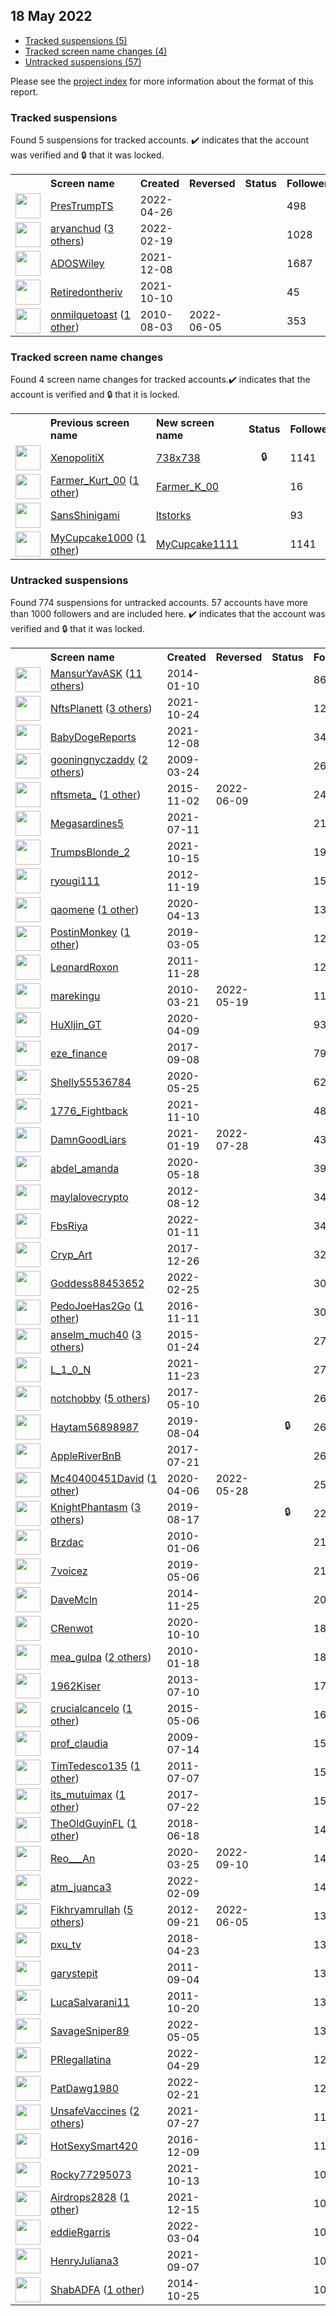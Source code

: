 ## 18 May 2022

* [Tracked suspensions (5)](#tracked-suspensions)
* [Tracked screen name changes (4)](#tracked-screen-name-changes)
* [Untracked suspensions (57)](#untracked-suspensions)

Please see the [project index](https://github.com/travisbrown/twitter-watch) for more information about the format of this report.

### Tracked suspensions

Found 5 suspensions for tracked accounts.
  ✔️ indicates that the account was verified and 🔒 that it was locked.

<table>
    <tr>
        <th></th>
        <th align="left">Screen name</th>
        <th align="left">Created</th>
        <th align="left">Reversed</th>
        <th align="left">Status</th>
        <th align="left">Followers</th>
        <th align="left">Ranking</th></tr>
    </tr>
        <tr>
            <td><a href="https://twitter.com/intent/user?user_id=1518751351500513280">
                <img src="https://pbs.twimg.com/profile_images/1520604870448848896/BHsndIC7_normal.jpg" width="40px" height="40px" align="center"/></a>
            </td>
            <td>
                <a href="https://twitter.com/PresTrumpTS">PresTrumpTS</a></td>
            <td>2022-04-26</td>
            <td></td>
            <td align="center"></td>
            <td>498</td>
            <td>757</td>
        </tr>
        <tr>
            <td><a href="https://twitter.com/intent/user?user_id=1495094035710676994">
                <img src="https://pbs.twimg.com/profile_images/1526264715088896007/19VG7pZK_normal.jpg" width="40px" height="40px" align="center"/></a>
            </td>
            <td>
                <a href="https://twitter.com/aryanchud">aryanchud</a>&nbsp;(<a href="https://api.memory.lol/v1/tw/id/1495094035710676994">3 others</a>)&nbsp;</td>
            <td>2022-02-19</td>
            <td></td>
            <td align="center"></td>
            <td>1028</td>
            <td>1782</td>
        </tr>
        <tr>
            <td><a href="https://twitter.com/intent/user?user_id=1468371649108267008">
                <img src="https://pbs.twimg.com/profile_images/1475344085925842945/zQ0MPpBR_normal.jpg" width="40px" height="40px" align="center"/></a>
            </td>
            <td>
                <a href="https://twitter.com/ADOSWiley">ADOSWiley</a></td>
            <td>2021-12-08</td>
            <td></td>
            <td align="center"></td>
            <td>1687</td>
            <td>2071</td>
        </tr>
        <tr>
            <td><a href="https://twitter.com/intent/user?user_id=1447287359335194624">
                <img src="https://pbs.twimg.com/profile_images/1447287932650409990/p-oCCuZ7_normal.jpg" width="40px" height="40px" align="center"/></a>
            </td>
            <td>
                <a href="https://twitter.com/Retiredontheriv">Retiredontheriv</a></td>
            <td>2021-10-10</td>
            <td></td>
            <td align="center"></td>
            <td>45</td>
            <td>33292</td>
        </tr>
        <tr>
            <td><a href="https://twitter.com/intent/user?user_id=174378852">
                <img src="https://pbs.twimg.com/profile_images/1182719433334251520/OfILSRjw_normal.jpg" width="40px" height="40px" align="center"/></a>
            </td>
            <td>
                <a href="https://twitter.com/onmilquetoast">onmilquetoast</a>&nbsp;(<a href="https://api.memory.lol/v1/tw/id/174378852">1 other</a>)&nbsp;</td>
            <td>2010-08-03</td>
            <td>2022-06-05</td>
            <td align="center"></td>
            <td>353</td>
            <td>81358</td>
        </tr></table>

### Tracked screen name changes

Found 4 screen name changes for tracked accounts.✔️ indicates that the account is verified and 🔒 that it is locked.

<table>
    <tr>
        <th></th>
        <th align="left">Previous screen name</th>
        <th align="left">New screen name</th>
        <th align="left">Status</th>
        <th align="left">Followers</th>
        <th align="left">Ranking</th></tr>
    </tr>
        <tr>
            <td><a href="https://twitter.com/intent/user?user_id=1305945020206321665">
                <img src="https://pbs.twimg.com/profile_images/1305950786774536192/7lrFkk_o_normal.jpg" width="40px" height="40px" align="center"/></a>
            </td>
            <td>
                <a href="https://twitter.com/XenopolitiX">XenopolitiX</a></td>
            <td>
                <a href="https://twitter.com/738x738">738x738</a>
            </td>
            <td align="center">🔒</td>
            <td>1141</td>
            <td>35140</td>
        </tr>
        <tr>
            <td><a href="https://twitter.com/intent/user?user_id=1524838707617943552">
                <img src="https://pbs.twimg.com/profile_images/1526338160149467136/Y_vi72WQ_normal.jpg" width="40px" height="40px" align="center"/></a>
            </td>
            <td>
                <a href="https://twitter.com/Farmer_Kurt_00">Farmer_Kurt_00</a>&nbsp;(<a href="https://api.memory.lol/v1/tw/id/1524838707617943552">1 other</a>)&nbsp;</td>
            <td>
                <a href="https://twitter.com/Farmer_K_00">Farmer_K_00</a>
            </td>
            <td align="center"></td>
            <td>16</td>
            <td>44766</td>
        </tr>
        <tr>
            <td><a href="https://twitter.com/intent/user?user_id=827672681491333120">
                <img src="https://pbs.twimg.com/profile_images/1539863376133767168/K0U7jtLu_normal.jpg" width="40px" height="40px" align="center"/></a>
            </td>
            <td>
                <a href="https://twitter.com/SansShinigami">SansShinigami</a></td>
            <td>
                <a href="https://twitter.com/ltstorks">ltstorks</a>
            </td>
            <td align="center"></td>
            <td>93</td>
            <td>61592</td>
        </tr>
        <tr>
            <td><a href="https://twitter.com/intent/user?user_id=1519002455069102081">
                <img src="https://pbs.twimg.com/profile_images/1520120800929628161/2MEbrwqZ_normal.jpg" width="40px" height="40px" align="center"/></a>
            </td>
            <td>
                <a href="https://twitter.com/MyCupcake1000">MyCupcake1000</a>&nbsp;(<a href="https://api.memory.lol/v1/tw/id/1519002455069102081">1 other</a>)&nbsp;</td>
            <td>
                <a href="https://twitter.com/MyCupcake1111">MyCupcake1111</a>
            </td>
            <td align="center"></td>
            <td>1141</td>
            <td>69938</td>
        </tr></table>


### Untracked suspensions

Found 774 suspensions for untracked accounts.
57 accounts have more than 1000 followers and are included here.
  ✔️ indicates that the account was verified and 🔒 that it was locked.

<table>
    <tr>
        <th></th>
        <th align="left">Screen name</th>
        <th align="left">Created</th>
        <th align="left">Reversed</th>
        <th align="left">Status</th>
        <th align="left">Followers</th>
    </tr>
        <tr>
            <td><a href="https://twitter.com/intent/user?user_id=2285746465">
                <img src="https://pbs.twimg.com/profile_images/1509912099937558535/OWXA9kL5_normal.jpg" width="40px" height="40px" align="center"/></a>
            </td>
            <td>
                <a href="https://twitter.com/MansurYavASK">MansurYavASK</a>&nbsp;(<a href="https://api.memory.lol/v1/tw/id/2285746465">11 others</a>)&nbsp;</td>
            <td>2014-01-10</td>
            <td></td>
            <td align="center"></td>
            <td>863784</td>
        </tr>
        <tr>
            <td><a href="https://twitter.com/intent/user?user_id=1452231072658427905">
                <img src="https://pbs.twimg.com/profile_images/1501227055282679810/6f_14Sjh_normal.jpg" width="40px" height="40px" align="center"/></a>
            </td>
            <td>
                <a href="https://twitter.com/NftsPlanett">NftsPlanett</a>&nbsp;(<a href="https://api.memory.lol/v1/tw/id/1452231072658427905">3 others</a>)&nbsp;</td>
            <td>2021-10-24</td>
            <td></td>
            <td align="center"></td>
            <td>128921</td>
        </tr>
        <tr>
            <td><a href="https://twitter.com/intent/user?user_id=1468405087160926209">
                <img src="https://pbs.twimg.com/profile_images/1480992903057092613/yHYFISHZ_normal.jpg" width="40px" height="40px" align="center"/></a>
            </td>
            <td>
                <a href="https://twitter.com/BabyDogeReports">BabyDogeReports</a></td>
            <td>2021-12-08</td>
            <td></td>
            <td align="center"></td>
            <td>34826</td>
        </tr>
        <tr>
            <td><a href="https://twitter.com/intent/user?user_id=26305099">
                <img src="https://abs.twimg.com/sticky/default_profile_images/default_profile_normal.png" width="40px" height="40px" align="center"/></a>
            </td>
            <td>
                <a href="https://twitter.com/gooningnyczaddy">gooningnyczaddy</a>&nbsp;(<a href="https://api.memory.lol/v1/tw/id/26305099">2 others</a>)&nbsp;</td>
            <td>2009-03-24</td>
            <td></td>
            <td align="center"></td>
            <td>26408</td>
        </tr>
        <tr>
            <td><a href="https://twitter.com/intent/user?user_id=4102443020">
                <img src="https://pbs.twimg.com/profile_images/1537848760600231937/z1ynvLww_normal.jpg" width="40px" height="40px" align="center"/></a>
            </td>
            <td>
                <a href="https://twitter.com/nftsmeta_">nftsmeta_</a>&nbsp;(<a href="https://api.memory.lol/v1/tw/id/4102443020">1 other</a>)&nbsp;</td>
            <td>2015-11-02</td>
            <td>2022-06-09</td>
            <td align="center"></td>
            <td>24488</td>
        </tr>
        <tr>
            <td><a href="https://twitter.com/intent/user?user_id=1414270107937767432">
                <img src="https://pbs.twimg.com/profile_images/1526233646969266176/cnakSQxw_normal.jpg" width="40px" height="40px" align="center"/></a>
            </td>
            <td>
                <a href="https://twitter.com/Megasardines5">Megasardines5</a></td>
            <td>2021-07-11</td>
            <td></td>
            <td align="center"></td>
            <td>21621</td>
        </tr>
        <tr>
            <td><a href="https://twitter.com/intent/user?user_id=1449106760145379329">
                <img src="https://pbs.twimg.com/profile_images/1517948285780066305/rAvk2Ayk_normal.jpg" width="40px" height="40px" align="center"/></a>
            </td>
            <td>
                <a href="https://twitter.com/TrumpsBlonde_2">TrumpsBlonde_2</a></td>
            <td>2021-10-15</td>
            <td></td>
            <td align="center"></td>
            <td>19915</td>
        </tr>
        <tr>
            <td><a href="https://twitter.com/intent/user?user_id=957146876">
                <img src="https://pbs.twimg.com/profile_images/1395258877986234369/NSpybHo9_normal.jpg" width="40px" height="40px" align="center"/></a>
            </td>
            <td>
                <a href="https://twitter.com/ryougi111">ryougi111</a></td>
            <td>2012-11-19</td>
            <td></td>
            <td align="center"></td>
            <td>15669</td>
        </tr>
        <tr>
            <td><a href="https://twitter.com/intent/user?user_id=1249518162665549824">
                <img src="https://pbs.twimg.com/profile_images/1519038068870811649/7wkJSI0X_normal.jpg" width="40px" height="40px" align="center"/></a>
            </td>
            <td>
                <a href="https://twitter.com/qaomene">qaomene</a>&nbsp;(<a href="https://api.memory.lol/v1/tw/id/1249518162665549824">1 other</a>)&nbsp;</td>
            <td>2020-04-13</td>
            <td></td>
            <td align="center"></td>
            <td>13669</td>
        </tr>
        <tr>
            <td><a href="https://twitter.com/intent/user?user_id=1102730501163384832">
                <img src="https://pbs.twimg.com/profile_images/1496703318495674370/q-A6yqTz_normal.jpg" width="40px" height="40px" align="center"/></a>
            </td>
            <td>
                <a href="https://twitter.com/PostinMonkey">PostinMonkey</a>&nbsp;(<a href="https://api.memory.lol/v1/tw/id/1102730501163384832">1 other</a>)&nbsp;</td>
            <td>2019-03-05</td>
            <td></td>
            <td align="center"></td>
            <td>12574</td>
        </tr>
        <tr>
            <td><a href="https://twitter.com/intent/user?user_id=423610335">
                <img src="https://pbs.twimg.com/profile_images/504275304081141761/0Gx4z1uj_normal.jpeg" width="40px" height="40px" align="center"/></a>
            </td>
            <td>
                <a href="https://twitter.com/LeonardRoxon">LeonardRoxon</a></td>
            <td>2011-11-28</td>
            <td></td>
            <td align="center"></td>
            <td>12542</td>
        </tr>
        <tr>
            <td><a href="https://twitter.com/intent/user?user_id=125171112">
                <img src="https://pbs.twimg.com/profile_images/1322507620654047236/oEzoQOHu_normal.png" width="40px" height="40px" align="center"/></a>
            </td>
            <td>
                <a href="https://twitter.com/marekingu">marekingu</a></td>
            <td>2010-03-21</td>
            <td>2022-05-19</td>
            <td align="center"></td>
            <td>11467</td>
        </tr>
        <tr>
            <td><a href="https://twitter.com/intent/user?user_id=1248346194159558659">
                <img src="https://pbs.twimg.com/profile_images/1321578250636791809/zJn7VJcB_normal.jpg" width="40px" height="40px" align="center"/></a>
            </td>
            <td>
                <a href="https://twitter.com/HuXljin_GT">HuXljin_GT</a></td>
            <td>2020-04-09</td>
            <td></td>
            <td align="center"></td>
            <td>9318</td>
        </tr>
        <tr>
            <td><a href="https://twitter.com/intent/user?user_id=906250510126206977">
                <img src="https://pbs.twimg.com/profile_images/1521350508564340736/h4hXa262_normal.jpg" width="40px" height="40px" align="center"/></a>
            </td>
            <td>
                <a href="https://twitter.com/eze_finance">eze_finance</a></td>
            <td>2017-09-08</td>
            <td></td>
            <td align="center"></td>
            <td>7930</td>
        </tr>
        <tr>
            <td><a href="https://twitter.com/intent/user?user_id=1264943289230385152">
                <img src="https://pbs.twimg.com/profile_images/1488233856230645769/MSkGL4Kx_normal.jpg" width="40px" height="40px" align="center"/></a>
            </td>
            <td>
                <a href="https://twitter.com/Shelly55536784">Shelly55536784</a></td>
            <td>2020-05-25</td>
            <td></td>
            <td align="center"></td>
            <td>6254</td>
        </tr>
        <tr>
            <td><a href="https://twitter.com/intent/user?user_id=1458421808273702915">
                <img src="https://pbs.twimg.com/profile_images/1458422661089009680/8OpVVcql_normal.jpg" width="40px" height="40px" align="center"/></a>
            </td>
            <td>
                <a href="https://twitter.com/1776_Fightback">1776_Fightback</a></td>
            <td>2021-11-10</td>
            <td></td>
            <td align="center"></td>
            <td>4815</td>
        </tr>
        <tr>
            <td><a href="https://twitter.com/intent/user?user_id=1351477451273228294">
                <img src="https://pbs.twimg.com/profile_images/1397814424153559045/CBpdvth9_normal.jpg" width="40px" height="40px" align="center"/></a>
            </td>
            <td>
                <a href="https://twitter.com/DamnGoodLiars">DamnGoodLiars</a></td>
            <td>2021-01-19</td>
            <td>2022-07-28</td>
            <td align="center"></td>
            <td>4369</td>
        </tr>
        <tr>
            <td><a href="https://twitter.com/intent/user?user_id=1262382448295456768">
                <img src="https://pbs.twimg.com/profile_images/1371489695339794439/MLTdT3_l_normal.jpg" width="40px" height="40px" align="center"/></a>
            </td>
            <td>
                <a href="https://twitter.com/abdel_amanda">abdel_amanda</a></td>
            <td>2020-05-18</td>
            <td></td>
            <td align="center"></td>
            <td>3991</td>
        </tr>
        <tr>
            <td><a href="https://twitter.com/intent/user?user_id=753345476">
                <img src="https://abs.twimg.com/sticky/default_profile_images/default_profile_normal.png" width="40px" height="40px" align="center"/></a>
            </td>
            <td>
                <a href="https://twitter.com/maylalovecrypto">maylalovecrypto</a></td>
            <td>2012-08-12</td>
            <td></td>
            <td align="center"></td>
            <td>3484</td>
        </tr>
        <tr>
            <td><a href="https://twitter.com/intent/user?user_id=1480808955110592513">
                <img src="https://pbs.twimg.com/profile_images/1511226293983281159/au23vw7B_normal.jpg" width="40px" height="40px" align="center"/></a>
            </td>
            <td>
                <a href="https://twitter.com/FbsRiya">FbsRiya</a></td>
            <td>2022-01-11</td>
            <td></td>
            <td align="center"></td>
            <td>3459</td>
        </tr>
        <tr>
            <td><a href="https://twitter.com/intent/user?user_id=945574174235545601">
                <img src="https://pbs.twimg.com/profile_images/950490075200196608/xL2Ezhm0_normal.jpg" width="40px" height="40px" align="center"/></a>
            </td>
            <td>
                <a href="https://twitter.com/Cryp_Art">Cryp_Art</a></td>
            <td>2017-12-26</td>
            <td></td>
            <td align="center"></td>
            <td>3244</td>
        </tr>
        <tr>
            <td><a href="https://twitter.com/intent/user?user_id=1497224017283006479">
                <img src="https://pbs.twimg.com/profile_images/1521392501592137728/3RtEr02g_normal.jpg" width="40px" height="40px" align="center"/></a>
            </td>
            <td>
                <a href="https://twitter.com/Goddess88453652">Goddess88453652</a></td>
            <td>2022-02-25</td>
            <td></td>
            <td align="center"></td>
            <td>3024</td>
        </tr>
        <tr>
            <td><a href="https://twitter.com/intent/user?user_id=797078151801303044">
                <img src="https://pbs.twimg.com/profile_images/1505571056039440389/Udel5naH_normal.jpg" width="40px" height="40px" align="center"/></a>
            </td>
            <td>
                <a href="https://twitter.com/PedoJoeHas2Go">PedoJoeHas2Go</a>&nbsp;(<a href="https://api.memory.lol/v1/tw/id/797078151801303044">1 other</a>)&nbsp;</td>
            <td>2016-11-11</td>
            <td></td>
            <td align="center"></td>
            <td>3015</td>
        </tr>
        <tr>
            <td><a href="https://twitter.com/intent/user?user_id=2996683077">
                <img src="https://pbs.twimg.com/profile_images/1522909131878846464/KSrIWGnK_normal.jpg" width="40px" height="40px" align="center"/></a>
            </td>
            <td>
                <a href="https://twitter.com/anselm_much40">anselm_much40</a>&nbsp;(<a href="https://api.memory.lol/v1/tw/id/2996683077">3 others</a>)&nbsp;</td>
            <td>2015-01-24</td>
            <td></td>
            <td align="center"></td>
            <td>2783</td>
        </tr>
        <tr>
            <td><a href="https://twitter.com/intent/user?user_id=1463125620083154948">
                <img src="https://pbs.twimg.com/profile_images/1517135264866578432/KPcIphzx_normal.jpg" width="40px" height="40px" align="center"/></a>
            </td>
            <td>
                <a href="https://twitter.com/L_1_0_N">L_1_0_N</a></td>
            <td>2021-11-23</td>
            <td></td>
            <td align="center"></td>
            <td>2743</td>
        </tr>
        <tr>
            <td><a href="https://twitter.com/intent/user?user_id=862119484248739844">
                <img src="https://pbs.twimg.com/profile_images/1522683986308386816/L8kURxRT_normal.jpg" width="40px" height="40px" align="center"/></a>
            </td>
            <td>
                <a href="https://twitter.com/notchobby">notchobby</a>&nbsp;(<a href="https://api.memory.lol/v1/tw/id/862119484248739844">5 others</a>)&nbsp;</td>
            <td>2017-05-10</td>
            <td></td>
            <td align="center"></td>
            <td>2673</td>
        </tr>
        <tr>
            <td><a href="https://twitter.com/intent/user?user_id=1158011469650415616">
                <img src="https://pbs.twimg.com/profile_images/1442770428649480192/JI2iCNPG_normal.jpg" width="40px" height="40px" align="center"/></a>
            </td>
            <td>
                <a href="https://twitter.com/Haytam56898987">Haytam56898987</a></td>
            <td>2019-08-04</td>
            <td></td>
            <td align="center">🔒</td>
            <td>2668</td>
        </tr>
        <tr>
            <td><a href="https://twitter.com/intent/user?user_id=888521171464970241">
                <img src="https://pbs.twimg.com/profile_images/1214201664795602946/Z6i7i_BE_normal.jpg" width="40px" height="40px" align="center"/></a>
            </td>
            <td>
                <a href="https://twitter.com/AppleRiverBnB">AppleRiverBnB</a></td>
            <td>2017-07-21</td>
            <td></td>
            <td align="center"></td>
            <td>2651</td>
        </tr>
        <tr>
            <td><a href="https://twitter.com/intent/user?user_id=1247085561984229379">
                <img src="https://pbs.twimg.com/profile_images/1270069829748260871/tIMx6jR9_normal.jpg" width="40px" height="40px" align="center"/></a>
            </td>
            <td>
                <a href="https://twitter.com/Mc40400451David">Mc40400451David</a>&nbsp;(<a href="https://api.memory.lol/v1/tw/id/1247085561984229379">1 other</a>)&nbsp;</td>
            <td>2020-04-06</td>
            <td>2022-05-28</td>
            <td align="center"></td>
            <td>2541</td>
        </tr>
        <tr>
            <td><a href="https://twitter.com/intent/user?user_id=1162727287923625984">
                <img src="https://pbs.twimg.com/profile_images/1231943100593037313/qlgx2XE5_normal.jpg" width="40px" height="40px" align="center"/></a>
            </td>
            <td>
                <a href="https://twitter.com/KnightPhantasm">KnightPhantasm</a>&nbsp;(<a href="https://api.memory.lol/v1/tw/id/1162727287923625984">3 others</a>)&nbsp;</td>
            <td>2019-08-17</td>
            <td></td>
            <td align="center">🔒</td>
            <td>2208</td>
        </tr>
        <tr>
            <td><a href="https://twitter.com/intent/user?user_id=102484319">
                <img src="https://pbs.twimg.com/profile_images/644102856618999808/MjEXRA5G_normal.jpg" width="40px" height="40px" align="center"/></a>
            </td>
            <td>
                <a href="https://twitter.com/Brzdac">Brzdac</a></td>
            <td>2010-01-06</td>
            <td></td>
            <td align="center"></td>
            <td>2161</td>
        </tr>
        <tr>
            <td><a href="https://twitter.com/intent/user?user_id=1125368558702288896">
                <img src="https://pbs.twimg.com/profile_images/1519219431783686144/CZqdKxnX_normal.jpg" width="40px" height="40px" align="center"/></a>
            </td>
            <td>
                <a href="https://twitter.com/7voicez">7voicez</a></td>
            <td>2019-05-06</td>
            <td></td>
            <td align="center"></td>
            <td>2149</td>
        </tr>
        <tr>
            <td><a href="https://twitter.com/intent/user?user_id=2909563304">
                <img src="https://pbs.twimg.com/profile_images/1514808781917474824/KzkWAIkU_normal.jpg" width="40px" height="40px" align="center"/></a>
            </td>
            <td>
                <a href="https://twitter.com/DaveMcln">DaveMcln</a></td>
            <td>2014-11-25</td>
            <td></td>
            <td align="center"></td>
            <td>2044</td>
        </tr>
        <tr>
            <td><a href="https://twitter.com/intent/user?user_id=1314969573209378817">
                <img src="https://pbs.twimg.com/profile_images/1372737209795760128/GEbd-oAg_normal.jpg" width="40px" height="40px" align="center"/></a>
            </td>
            <td>
                <a href="https://twitter.com/CRenwot">CRenwot</a></td>
            <td>2020-10-10</td>
            <td></td>
            <td align="center"></td>
            <td>1837</td>
        </tr>
        <tr>
            <td><a href="https://twitter.com/intent/user?user_id=106239911">
                <img src="https://pbs.twimg.com/profile_images/1522648561393238017/L_2uXp3t_normal.jpg" width="40px" height="40px" align="center"/></a>
            </td>
            <td>
                <a href="https://twitter.com/mea_gulpa">mea_gulpa</a>&nbsp;(<a href="https://api.memory.lol/v1/tw/id/106239911">2 others</a>)&nbsp;</td>
            <td>2010-01-18</td>
            <td></td>
            <td align="center"></td>
            <td>1829</td>
        </tr>
        <tr>
            <td><a href="https://twitter.com/intent/user?user_id=1584035035">
                <img src="https://pbs.twimg.com/profile_images/1352398465192497152/FBeoNc6h_normal.jpg" width="40px" height="40px" align="center"/></a>
            </td>
            <td>
                <a href="https://twitter.com/1962Kiser">1962Kiser</a></td>
            <td>2013-07-10</td>
            <td></td>
            <td align="center"></td>
            <td>1765</td>
        </tr>
        <tr>
            <td><a href="https://twitter.com/intent/user?user_id=3237908699">
                <img src="https://pbs.twimg.com/profile_images/1525853844315439104/OMZ48UR4_normal.jpg" width="40px" height="40px" align="center"/></a>
            </td>
            <td>
                <a href="https://twitter.com/crucialcancelo">crucialcancelo</a>&nbsp;(<a href="https://api.memory.lol/v1/tw/id/3237908699">1 other</a>)&nbsp;</td>
            <td>2015-05-06</td>
            <td></td>
            <td align="center"></td>
            <td>1639</td>
        </tr>
        <tr>
            <td><a href="https://twitter.com/intent/user?user_id=56544075">
                <img src="https://pbs.twimg.com/profile_images/1373969366119759874/qGUqzYgN_normal.jpg" width="40px" height="40px" align="center"/></a>
            </td>
            <td>
                <a href="https://twitter.com/prof_claudia">prof_claudia</a></td>
            <td>2009-07-14</td>
            <td></td>
            <td align="center"></td>
            <td>1571</td>
        </tr>
        <tr>
            <td><a href="https://twitter.com/intent/user?user_id=331302647">
                <img src="https://pbs.twimg.com/profile_images/1114481507110776832/CGuudzHw_normal.jpg" width="40px" height="40px" align="center"/></a>
            </td>
            <td>
                <a href="https://twitter.com/TimTedesco135">TimTedesco135</a>&nbsp;(<a href="https://api.memory.lol/v1/tw/id/331302647">1 other</a>)&nbsp;</td>
            <td>2011-07-07</td>
            <td></td>
            <td align="center"></td>
            <td>1567</td>
        </tr>
        <tr>
            <td><a href="https://twitter.com/intent/user?user_id=888658946516496384">
                <img src="https://pbs.twimg.com/profile_images/1524799806807461889/dqSQITW5_normal.jpg" width="40px" height="40px" align="center"/></a>
            </td>
            <td>
                <a href="https://twitter.com/its_mutuimax">its_mutuimax</a>&nbsp;(<a href="https://api.memory.lol/v1/tw/id/888658946516496384">1 other</a>)&nbsp;</td>
            <td>2017-07-22</td>
            <td></td>
            <td align="center"></td>
            <td>1536</td>
        </tr>
        <tr>
            <td><a href="https://twitter.com/intent/user?user_id=1008837438201090051">
                <img src="https://pbs.twimg.com/profile_images/1526217943608066048/7Qx42TxE_normal.jpg" width="40px" height="40px" align="center"/></a>
            </td>
            <td>
                <a href="https://twitter.com/TheOldGuyinFL">TheOldGuyinFL</a>&nbsp;(<a href="https://api.memory.lol/v1/tw/id/1008837438201090051">1 other</a>)&nbsp;</td>
            <td>2018-06-18</td>
            <td></td>
            <td align="center"></td>
            <td>1445</td>
        </tr>
        <tr>
            <td><a href="https://twitter.com/intent/user?user_id=1242928677899448331">
                <img src="https://pbs.twimg.com/profile_images/1242930306769920002/gQdFGkc4_normal.png" width="40px" height="40px" align="center"/></a>
            </td>
            <td>
                <a href="https://twitter.com/Reo___An">Reo___An</a></td>
            <td>2020-03-25</td>
            <td>2022-09-10</td>
            <td align="center"></td>
            <td>1418</td>
        </tr>
        <tr>
            <td><a href="https://twitter.com/intent/user?user_id=1491516148046872579">
                <img src="https://pbs.twimg.com/profile_images/1496008320133513219/oonJrVJb_normal.jpg" width="40px" height="40px" align="center"/></a>
            </td>
            <td>
                <a href="https://twitter.com/atm_juanca3">atm_juanca3</a></td>
            <td>2022-02-09</td>
            <td></td>
            <td align="center"></td>
            <td>1402</td>
        </tr>
        <tr>
            <td><a href="https://twitter.com/intent/user?user_id=837132229">
                <img src="https://pbs.twimg.com/profile_images/1566909038448627712/I1QdL4BG_normal.jpg" width="40px" height="40px" align="center"/></a>
            </td>
            <td>
                <a href="https://twitter.com/Fikhryamrullah">Fikhryamrullah</a>&nbsp;(<a href="https://api.memory.lol/v1/tw/id/837132229">5 others</a>)&nbsp;</td>
            <td>2012-09-21</td>
            <td>2022-06-05</td>
            <td align="center"></td>
            <td>1393</td>
        </tr>
        <tr>
            <td><a href="https://twitter.com/intent/user?user_id=988287998071631872">
                <img src="https://pbs.twimg.com/profile_images/1277722295847575552/F1MpZL0F_normal.jpg" width="40px" height="40px" align="center"/></a>
            </td>
            <td>
                <a href="https://twitter.com/pxu_tv">pxu_tv</a></td>
            <td>2018-04-23</td>
            <td></td>
            <td align="center"></td>
            <td>1339</td>
        </tr>
        <tr>
            <td><a href="https://twitter.com/intent/user?user_id=367608157">
                <img src="https://pbs.twimg.com/profile_images/1511079167907008517/A7O3vD0f_normal.jpg" width="40px" height="40px" align="center"/></a>
            </td>
            <td>
                <a href="https://twitter.com/garystepit">garystepit</a></td>
            <td>2011-09-04</td>
            <td></td>
            <td align="center"></td>
            <td>1323</td>
        </tr>
        <tr>
            <td><a href="https://twitter.com/intent/user?user_id=394692990">
                <img src="https://pbs.twimg.com/profile_images/906169646134558720/lqp9UO16_normal.jpg" width="40px" height="40px" align="center"/></a>
            </td>
            <td>
                <a href="https://twitter.com/LucaSalvarani11">LucaSalvarani11</a></td>
            <td>2011-10-20</td>
            <td></td>
            <td align="center"></td>
            <td>1304</td>
        </tr>
        <tr>
            <td><a href="https://twitter.com/intent/user?user_id=1522347131478192128">
                <img src="https://pbs.twimg.com/profile_images/1522594747218595841/XZ4u0ssa_normal.jpg" width="40px" height="40px" align="center"/></a>
            </td>
            <td>
                <a href="https://twitter.com/SavageSniper89">SavageSniper89</a></td>
            <td>2022-05-05</td>
            <td></td>
            <td align="center"></td>
            <td>1304</td>
        </tr>
        <tr>
            <td><a href="https://twitter.com/intent/user?user_id=1519840819779309568">
                <img src="https://pbs.twimg.com/profile_images/1524439573836623873/7swVo5uO_normal.jpg" width="40px" height="40px" align="center"/></a>
            </td>
            <td>
                <a href="https://twitter.com/PRlegallatina">PRlegallatina</a></td>
            <td>2022-04-29</td>
            <td></td>
            <td align="center"></td>
            <td>1297</td>
        </tr>
        <tr>
            <td><a href="https://twitter.com/intent/user?user_id=1495790221602000896">
                <img src="https://pbs.twimg.com/profile_images/1521092580573855745/hoJmMBq3_normal.jpg" width="40px" height="40px" align="center"/></a>
            </td>
            <td>
                <a href="https://twitter.com/PatDawg1980">PatDawg1980</a></td>
            <td>2022-02-21</td>
            <td></td>
            <td align="center"></td>
            <td>1205</td>
        </tr>
        <tr>
            <td><a href="https://twitter.com/intent/user?user_id=1420026192640544772">
                <img src="https://pbs.twimg.com/profile_images/1478991518878904320/RI34cL8A_normal.jpg" width="40px" height="40px" align="center"/></a>
            </td>
            <td>
                <a href="https://twitter.com/UnsafeVaccines">UnsafeVaccines</a>&nbsp;(<a href="https://api.memory.lol/v1/tw/id/1420026192640544772">2 others</a>)&nbsp;</td>
            <td>2021-07-27</td>
            <td></td>
            <td align="center"></td>
            <td>1177</td>
        </tr>
        <tr>
            <td><a href="https://twitter.com/intent/user?user_id=807334825820467200">
                <img src="https://pbs.twimg.com/profile_images/1513460545785311232/RvcqbnY5_normal.jpg" width="40px" height="40px" align="center"/></a>
            </td>
            <td>
                <a href="https://twitter.com/HotSexySmart420">HotSexySmart420</a></td>
            <td>2016-12-09</td>
            <td></td>
            <td align="center"></td>
            <td>1153</td>
        </tr>
        <tr>
            <td><a href="https://twitter.com/intent/user?user_id=1448343644424089601">
                <img src="https://pbs.twimg.com/profile_images/1519011983277924353/dh-OjhsG_normal.jpg" width="40px" height="40px" align="center"/></a>
            </td>
            <td>
                <a href="https://twitter.com/Rocky77295073">Rocky77295073</a></td>
            <td>2021-10-13</td>
            <td></td>
            <td align="center"></td>
            <td>1072</td>
        </tr>
        <tr>
            <td><a href="https://twitter.com/intent/user?user_id=1471139567172395011">
                <img src="https://pbs.twimg.com/profile_images/1526096814172082177/hanrlH4a_normal.jpg" width="40px" height="40px" align="center"/></a>
            </td>
            <td>
                <a href="https://twitter.com/Airdrops2828">Airdrops2828</a>&nbsp;(<a href="https://api.memory.lol/v1/tw/id/1471139567172395011">1 other</a>)&nbsp;</td>
            <td>2021-12-15</td>
            <td></td>
            <td align="center"></td>
            <td>1048</td>
        </tr>
        <tr>
            <td><a href="https://twitter.com/intent/user?user_id=1499699765864509441">
                <img src="https://pbs.twimg.com/profile_images/1522217106732830721/eno69AVf_normal.jpg" width="40px" height="40px" align="center"/></a>
            </td>
            <td>
                <a href="https://twitter.com/eddieRgarris">eddieRgarris</a></td>
            <td>2022-03-04</td>
            <td></td>
            <td align="center"></td>
            <td>1018</td>
        </tr>
        <tr>
            <td><a href="https://twitter.com/intent/user?user_id=1435340907759419396">
                <img src="https://pbs.twimg.com/profile_images/1464482387908173828/6QyE6rrX_normal.jpg" width="40px" height="40px" align="center"/></a>
            </td>
            <td>
                <a href="https://twitter.com/HenryJuliana3">HenryJuliana3</a></td>
            <td>2021-09-07</td>
            <td></td>
            <td align="center"></td>
            <td>1006</td>
        </tr>
        <tr>
            <td><a href="https://twitter.com/intent/user?user_id=2843681110">
                <img src="https://pbs.twimg.com/profile_images/1435002524638003212/aGzg_bYc_normal.jpg" width="40px" height="40px" align="center"/></a>
            </td>
            <td>
                <a href="https://twitter.com/ShabADFA">ShabADFA</a>&nbsp;(<a href="https://api.memory.lol/v1/tw/id/2843681110">1 other</a>)&nbsp;</td>
            <td>2014-10-25</td>
            <td></td>
            <td align="center"></td>
            <td>1004</td>
        </tr></table>
